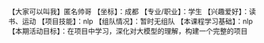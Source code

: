【大家可以叫我】匿名帅哥
【坐标】：成都
【专业/职业】：学生
【兴趣爱好】：读书、运动
【项目技能】：nlp
【组队情况】：暂时无组队
【本课程学习基础】：nlp
【本期活动目标】：在项目中学习，深化对大模型的理解，构建一个完整的项目